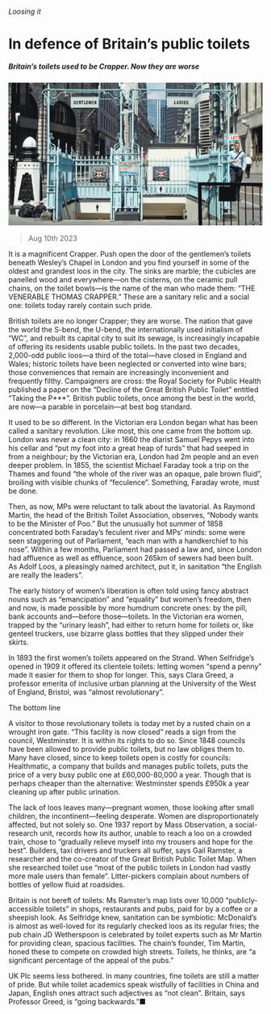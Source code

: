 ###### Loosing it

# In defence of Britain’s public toilets 

##### Britain’s toilets used to be Crapper. Now they are worse 

![image](images/20230812_BRP003.jpg) 

> Aug 10th 2023 

It is a magnificent Crapper. Push open the door of the gentlemen’s toilets beneath Wesley’s Chapel in London and you find yourself in some of the oldest and grandest loos in the city. The sinks are marble; the cubicles are panelled wood and everywhere—on the cisterns, on the ceramic pull chains, on the toilet bowls—is the name of the man who made them: “THE VENERABLE THOMAS CRAPPER.” These are a sanitary relic and a social one: toilets today rarely contain such pride. 

British toilets are no longer Crapper; they are worse. The nation that gave the world the S-bend, the U-bend, the internationally used initialism of “WC”, and rebuilt its capital city to suit its sewage, is increasingly incapable of offering its residents usable public toilets. In the past two decades, 2,000-odd public loos—a third of the total—have closed in England and Wales; historic toilets have been neglected or converted into wine bars; those conveniences that remain are increasingly inconvenient and frequently filthy. Campaigners are cross: the Royal Society for Public Health published a paper on the “Decline of the Great British Public Toilet” entitled “Taking the P***”. British public toilets, once among the best in the world, are now—a parable in porcelain—at best bog standard. 

It used to be so different. In the Victorian era London began what has been called a sanitary revolution. Like most, this one came from the bottom up. London was never a clean city: in 1660 the diarist Samuel Pepys went into his cellar and “put my foot into a great heap of turds” that had seeped in from a neighbour; by the Victorian era, London had 2m people and an even deeper problem. In 1855, the scientist Michael Faraday took a trip on the Thames and found “the whole of the river was an opaque, pale brown fluid”, broiling with visible chunks of “feculence”. Something, Faraday wrote, must be done. 

Then, as now, MPs were reluctant to talk about the lavatorial. As Raymond Martin, the head of the British Toilet Association, observes, “Nobody wants to be the Minister of Poo.” But the unusually hot summer of 1858 concentrated both Faraday’s feculent river and MPs’ minds: some were seen staggering out of Parliament, “each man with a handkerchief to his nose”. Within a few months, Parliament had passed a law and, since London had affluence as well as effluence, soon 265km of sewers had been built. As Adolf Loos, a pleasingly named architect, put it, in sanitation “the English are really the leaders”. 

The early history of women’s liberation is often told using fancy abstract nouns such as “emancipation” and “equality” but women’s freedom, then and now, is made possible by more humdrum concrete ones: by the pill, bank accounts and—before those—toilets. In the Victorian era women, trapped by the “urinary leash”, had either to return home for toilets or, like genteel truckers, use bizarre glass bottles that they slipped under their skirts. 

In 1893 the first women’s toilets appeared on the Strand. When Selfridge’s opened in 1909 it offered its clientele toilets: letting women “spend a penny” made it easier for them to shop for longer. This, says Clara Greed, a professor emerita of inclusive urban planning at the University of the West of England, Bristol, was “almost revolutionary”. 

The bottom line

A visitor to those revolutionary toilets is today met by a rusted chain on a wrought iron gate. “This facility is now closed” reads a sign from the council, Westminster. It is within its rights to do so. Since 1848 councils have been allowed to provide public toilets, but no law obliges them to. Many have closed, since to keep toilets open is costly for councils: Healthmatic, a company that builds and manages public toilets, puts the price of a very busy public one at £60,000-80,000 a year. Though that is perhaps cheaper than the alternative: Westminster spends £950k a year cleaning up after public urination. 

The lack of loos leaves many—pregnant women, those looking after small children, the incontinent—feeling desperate. Women are disproportionately affected, but not solely so. One 1937 report by Mass Observation, a social-research unit, records how its author, unable to reach a loo on a crowded train, chose to “gradually relieve myself into my trousers and hope for the best”. Builders, taxi drivers and truckers all suffer, says Gail Ramster, a researcher and the co-creator of the Great British Public Toilet Map. When she researched toilet use “most of the public toilets in London had vastly more male users than female”. Litter-pickers complain about numbers of bottles of yellow fluid at roadsides. 

Britain is not bereft of toilets: Ms Ramster’s map lists over 10,000 “publicly-accessible toilets” in shops, restaurants and pubs, paid for by a coffee or a sheepish look. As Selfridge knew, sanitation can be symbiotic: McDonald’s is almost as well-loved for its regularly checked loos as its regular fries; the pub chain JD Wetherspoon is celebrated by toilet experts such as Mr Martin for providing clean, spacious facilities. The chain’s founder, Tim Martin, honed these to compete on crowded high streets. Toilets, he thinks, are “a significant percentage of the appeal of the pubs.”

UK Plc seems less bothered. In many countries, fine toilets are still a matter of pride. But while toilet academics speak wistfully of facilities in China and Japan, English ones attract such adjectives as “not clean”. Britain, says Professor Greed, is “going backwards.”■


